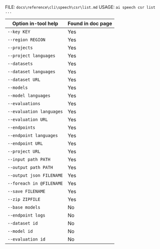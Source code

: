 ﻿FILE: `docs\reference\cli\speech\csr\list.md`
USAGE: `ai speech csr list ...`

| Option in-tool help        | Found in doc page |
|----------------------------|------------------|
| `--key KEY`                | Yes              |
| `--region REGION`          | Yes              |
| `--projects`               | Yes              |
| `--project languages`      | Yes              |
| `--datasets`               | Yes              |
| `--dataset languages`      | Yes              |
| `--dataset URL`            | Yes              |
| `--models`                 | Yes              |
| `--model languages`        | Yes              |
| `--evaluations`            | Yes              |
| `--evaluation languages`   | Yes              |
| `--evaluation URL`         | Yes              |
| `--endpoints`              | Yes              |
| `--endpoint languages`     | Yes              |
| `--endpoint URL`           | Yes              |
| `--project URL`            | Yes              |
| `--input path PATH`        | Yes              |
| `--output path PATH`       | Yes              |
| `--output json FILENAME`   | Yes              |
| `--foreach in @FILENAME`   | Yes              |
| `--save FILENAME`          | Yes              |
| `--zip ZIPFILE`            | Yes              |
| `--base models`            | No               |
| `--endpoint logs`          | No               |
| `--dataset id`             | No               |
| `--model id`               | No               |
| `--evaluation id`          | No               |